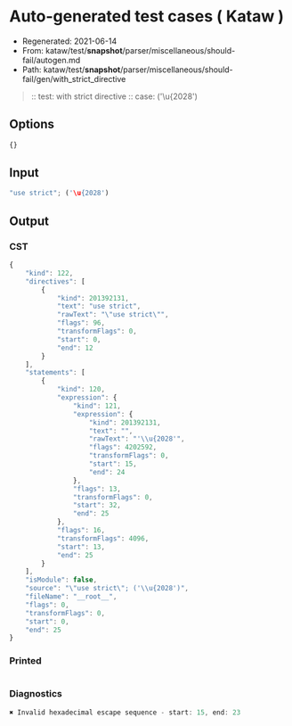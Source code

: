 # Auto-generated test cases ( Kataw )
- Regenerated: 2021-06-14
- From: kataw/test/__snapshot__/parser/miscellaneous/should-fail/autogen.md
- Path: kataw/test/__snapshot__/parser/miscellaneous/should-fail/gen/with_strict_directive
> :: test: with strict directive
> :: case: ('\u{2028')
## Options

`````js
{}
`````
## Input

`````js
"use strict"; ('\u{2028')
`````
## Output

### CST

```javascript
{
    "kind": 122,
    "directives": [
        {
            "kind": 201392131,
            "text": "use strict",
            "rawText": "\"use strict\"",
            "flags": 96,
            "transformFlags": 0,
            "start": 0,
            "end": 12
        }
    ],
    "statements": [
        {
            "kind": 120,
            "expression": {
                "kind": 121,
                "expression": {
                    "kind": 201392131,
                    "text": "",
                    "rawText": "'\\u{2028'",
                    "flags": 4202592,
                    "transformFlags": 0,
                    "start": 15,
                    "end": 24
                },
                "flags": 13,
                "transformFlags": 0,
                "start": 32,
                "end": 25
            },
            "flags": 16,
            "transformFlags": 4096,
            "start": 13,
            "end": 25
        }
    ],
    "isModule": false,
    "source": "\"use strict\"; ('\\u{2028')",
    "fileName": "__root__",
    "flags": 0,
    "transformFlags": 0,
    "start": 0,
    "end": 25
}
```

### Printed

```javascript

```

### Diagnostics

```javascript
✖ Invalid hexadecimal escape sequence - start: 15, end: 23

```

